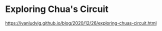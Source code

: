 # Exploring Chua's Circuit

https://ivanludvig.github.io/blog/2020/12/26/exploring-chuas-circuit.html
